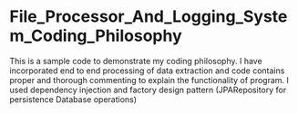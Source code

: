 # File_Processor_And_Logging_System_Coding_Philosophy
This is a sample code to demonstrate my coding philosophy. I have incorporated end to end processing of data extraction and code contains proper and thorough commenting to explain the functionality of program. I used dependency injection and factory design pattern (JPARepository for persistence Database operations) 
